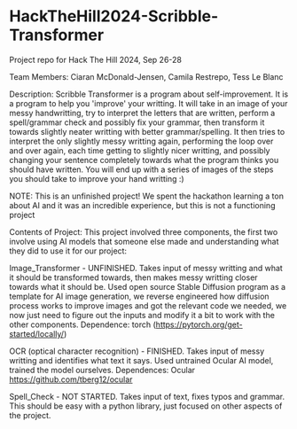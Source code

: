 # HackTheHill2024-Scribble-Transformer
Project repo for Hack The Hill 2024, Sep 26-28

Team Members: Ciaran McDonald-Jensen, Camila Restrepo, Tess Le Blanc

Description: Scribble Transformer is a program about self-improvement. It is a program to help you 'improve' your writting. It will take in an image of your messy handwritting, try to interpret the letters that are written, perform a spell/grammar check and possibly fix your grammar, then transform it towards slightly neater writting with better grammar/spelling. It then tries to interpret the only slightly messy writting again, performing the loop over and over again, each time getting to slightly nicer writting, and possibly changing your sentence completely towards what the program thinks you should have written. You will end up with a series of images of the steps you should take to improve your hand writting :)

NOTE: This is an unfinished project! We spent the hackathon learning a ton about AI and it was an incredible experience, but this is not a functioning project

Contents of Project: This project involved three components, the first two involve using AI models that someone else made and understanding what they did to use it for our project:

Image_Transformer - UNFINISHED. Takes input of messy writting and what it should be transformed towards, then makes messy writting closer towards what it should be. Used open source Stable Diffusion program as a template for AI image generation, we reverse engineered how diffusion process works to improve images and got the relevant code we needed, we now just need to figure out the inputs and modify it a bit to work with the other components.
Dependence: torch (https://pytorch.org/get-started/locally/)

OCR (optical character recognition) - FINISHED. Takes input of messy writting and identifies what text it says. Used untrained Ocular AI model, trained the model ourselves.
Dependences: Ocular https://github.com/tberg12/ocular

Spell_Check - NOT STARTED. Takes input of text, fixes typos and grammar. This should be easy with a python library, just focused on other aspects of the project.
